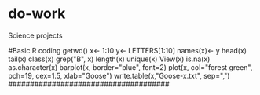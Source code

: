 # do-work
Science projects

#Basic R coding
getwd()
x<- 1:10
y<- LETTERS[1:10]
names(x)<- y
head(x)
tail(x)
class(x)
grep("B", x)
length(x)
unique(x)
View(x)
is.na(x)
as.character(x)
barplot(x, border="blue", font=2)
plot(x, col="forest green", pch=19, cex=1.5, xlab="Goose")
write.table(x,"Goose-x.txt", sep=",")
#####################################
